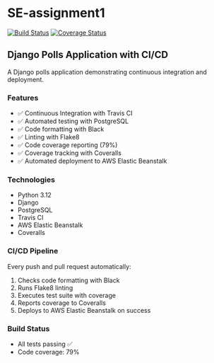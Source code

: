 # SE-assignment1

[![Build Status](https://app.travis-ci.com/HarshithKoriRaj/SE-assignment1.svg?branch=main)](https://app.travis-ci.com/HarshithKoriRaj/SE-assignment1)
[![Coverage Status](https://coveralls.io/repos/github/HarshithKoriRaj/SE-assignment1/badge.svg?branch=main)](https://coveralls.io/github/HarshithKoriRaj/SE-assignment1?branch=main)

## Django Polls Application with CI/CD

A Django polls application demonstrating continuous integration and deployment.

### Features
- ✅ Continuous Integration with Travis CI
- ✅ Automated testing with PostgreSQL
- ✅ Code formatting with Black
- ✅ Linting with Flake8
- ✅ Code coverage reporting (79%)
- ✅ Coverage tracking with Coveralls
- ✅ Automated deployment to AWS Elastic Beanstalk

### Technologies
- Python 3.12
- Django
- PostgreSQL
- Travis CI
- AWS Elastic Beanstalk
- Coveralls

### CI/CD Pipeline
Every push and pull request automatically:
1. Checks code formatting with Black
2. Runs Flake8 linting
3. Executes test suite with coverage
4. Reports coverage to Coveralls
5. Deploys to AWS Elastic Beanstalk on success

### Build Status
- All tests passing ✅
- Code coverage: 79%
